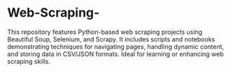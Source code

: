 # Web-Scraping-
This repository features Python-based web scraping projects using Beautiful Soup, Selenium, and Scrapy. It includes scripts and notebooks demonstrating techniques for navigating pages, handling dynamic content, and storing data in CSV/JSON formats. Ideal for learning or enhancing web scraping skills.

